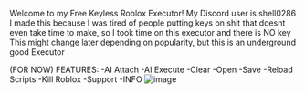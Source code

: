 Welcome to my Free Keyless Roblox Executor!
My Discord user is shell0286
I made this because I was tired of people putting keys on shit that doesnt even take time to make, so I took time on this executor and there is NO key
This might change later depending on popularity, but this is an underground good Executor

(FOR NOW) FEATURES:
-AI Attach
-AI Execute
-Clear
-Open
-Save
-Reload Scripts
-Kill Roblox
-Support
-INFO
![image](https://github.com/user-attachments/assets/bb4653df-054a-4794-a660-018a8339f283)
